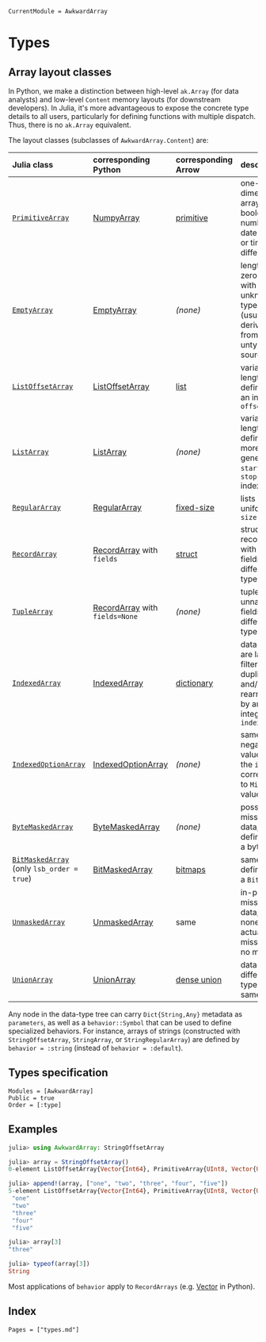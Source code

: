 ```@meta
CurrentModule = AwkwardArray
```

# Types

## Array layout classes

In Python, we make a distinction between high-level `ak.Array` (for data analysts) and low-level `Content` memory layouts (for downstream developers). In Julia, it's more advantageous to expose the concrete type details to all users, particularly for defining functions with multiple dispatch. Thus, there is no `ak.Array` equivalent.

The layout classes (subclasses of `AwkwardArray.Content`) are:

| Julia class | corresponding Python | corresponding Arrow | description |
|:--|:--|:--|:--|
| [`PrimitiveArray`](@ref) | [NumpyArray](https://awkward-array.org/doc/main/reference/generated/ak.contents.NumpyArray.html) | [primitive](https://arrow.apache.org/docs/format/Columnar.html#fixed-size-primitive-layout) | one-dimensional array of booleans, numbers, date-times, or time-differences |
| [`EmptyArray`](@ref) | [EmptyArray](https://awkward-array.org/doc/main/reference/generated/ak.contents.EmptyArray.html) | _(none)_ | length-zero array with unknown type (usually derived from untyped sources) |
| [`ListOffsetArray`](@ref) | [ListOffsetArray](https://awkward-array.org/doc/main/reference/generated/ak.contents.ListOffsetArray.html) | [list](https://arrow.apache.org/docs/format/Columnar.html#variable-size-list-layout) | variable-length lists defined by an index of `offsets` |
| [`ListArray`](@ref) | [ListArray](https://awkward-array.org/doc/main/reference/generated/ak.contents.ListArray.html) | _(none)_ | variable-length lists defined by more general `starts` and `stops` indexes |
| [`RegularArray`](@ref) | [RegularArray](https://awkward-array.org/doc/main/reference/generated/ak.contents.RegularArray.html) | [fixed-size](https://arrow.apache.org/docs/format/Columnar.html#fixed-size-list-layout) | lists of uniform `size` |
| [`RecordArray`](@ref) | [RecordArray](https://awkward-array.org/doc/main/reference/generated/ak.contents.RecordArray.html) with `fields` | [struct](https://arrow.apache.org/docs/format/Columnar.html#struct-layout) | struct-like records with named fields of different types |
| [`TupleArray`](@ref) | [RecordArray](https://awkward-array.org/doc/main/reference/generated/ak.contents.RecordArray.html) with `fields=None` | _(none)_ | tuples of unnamed fields of different types |
| [`IndexedArray`](@ref) | [IndexedArray](https://awkward-array.org/doc/main/reference/generated/ak.contents.IndexedArray.html) | [dictionary](https://arrow.apache.org/docs/format/Columnar.html#dictionary-encoded-layout) | data that are lazily filtered, duplicated, and/or rearranged by an integer `index` |
| [`IndexedOptionArray`](@ref) | [IndexedOptionArray](https://awkward-array.org/doc/main/reference/generated/ak.contents.IndexedOptionArray.html) | _(none)_ | same but negative values in the `index` correspond to `Missing` values |
| [`ByteMaskedArray`](@ref) | [ByteMaskedArray](https://awkward-array.org/doc/main/reference/generated/ak.contents.ByteMaskedArray.html) | _(none)_ | possibly-missing data, defined by a byte `mask` |
| [`BitMaskedArray`](@ref) (only `lsb_order = true`) | [BitMaskedArray](https://awkward-array.org/doc/main/reference/generated/ak.contents.BitMaskedArray.html) | [bitmaps](https://arrow.apache.org/docs/format/Columnar.html#validity-bitmaps) | same, defined by a `BitVector` |
| [`UnmaskedArray`](@ref) | [UnmaskedArray](https://awkward-array.org/doc/main/reference/generated/ak.contents.UnmaskedArray.html) | same | in-principle missing data, but none are actually missing so no mask |
| [`UnionArray`](@ref) | [UnionArray](https://awkward-array.org/doc/main/reference/generated/ak.contents.UnionArray.html) | [dense union](https://arrow.apache.org/docs/format/Columnar.html#dense-union) | data of different types in the same array |

Any node in the data-type tree can carry `Dict{String,Any}` metadata as `parameters`, as well as a `behavior::Symbol` that can be used to define specialized behaviors. For instance, arrays of strings (constructed with `StringOffsetArray`, `StringArray`, or `StringRegularArray`) are defined by `behavior = :string` (instead of `behavior = :default`).

## Types specification

```@autodocs
Modules = [AwkwardArray]
Public = true
Order = [:type]
```

## Examples

```julia
julia> using AwkwardArray: StringOffsetArray

julia> array = StringOffsetArray()
0-element ListOffsetArray{Vector{Int64}, PrimitiveArray{UInt8, Vector{UInt8}, :char}, :string}

julia> append!(array, ["one", "two", "three", "four", "five"])
5-element ListOffsetArray{Vector{Int64}, PrimitiveArray{UInt8, Vector{UInt8}, :char}, :string}:
 "one"
 "two"
 "three"
 "four"
 "five"

julia> array[3]
"three"

julia> typeof(array[3])
String
```

Most applications of `behavior` apply to `RecordArrays` (e.g. [Vector](https://github.com/scikit-hep/vector) in Python).

## Index

```@index
Pages = ["types.md"]
```
